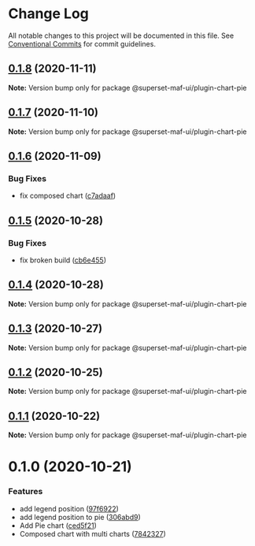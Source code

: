 # Change Log

All notable changes to this project will be documented in this file.
See [Conventional Commits](https://conventionalcommits.org) for commit guidelines.

## [0.1.8](https://gitlab.com/nielsen-media/maf/superset/superset-maf-ui/compare/@superset-maf-ui/plugin-chart-pie@0.1.7...@superset-maf-ui/plugin-chart-pie@0.1.8) (2020-11-11)

**Note:** Version bump only for package @superset-maf-ui/plugin-chart-pie





## [0.1.7](https://gitlab.com/nielsen-media/maf/superset/superset-maf-ui/compare/@superset-maf-ui/plugin-chart-pie@0.1.6...@superset-maf-ui/plugin-chart-pie@0.1.7) (2020-11-10)

**Note:** Version bump only for package @superset-maf-ui/plugin-chart-pie





## [0.1.6](https://gitlab.com/nielsen-media/maf/superset/superset-maf-ui/compare/@superset-maf-ui/plugin-chart-pie@0.1.5...@superset-maf-ui/plugin-chart-pie@0.1.6) (2020-11-09)


### Bug Fixes

* fix composed chart ([c7adaaf](https://gitlab.com/nielsen-media/maf/superset/superset-maf-ui/commit/c7adaafada43133b01fdc0bcf861c29a6b5562bf))





## [0.1.5](https://gitlab.com/nielsen-media/maf/superset/superset-maf-ui/compare/@superset-maf-ui/plugin-chart-pie@0.1.4...@superset-maf-ui/plugin-chart-pie@0.1.5) (2020-10-28)


### Bug Fixes

* fix broken build ([cb6e455](https://gitlab.com/nielsen-media/maf/superset/superset-maf-ui/commit/cb6e4558f133667d6ee184c9f2c4bb24aae22e0c))





## [0.1.4](https://gitlab.com/nielsen-media/maf/superset/superset-maf-ui/compare/@superset-maf-ui/plugin-chart-pie@0.1.3...@superset-maf-ui/plugin-chart-pie@0.1.4) (2020-10-28)

**Note:** Version bump only for package @superset-maf-ui/plugin-chart-pie





## [0.1.3](https://gitlab.com/nielsen-media/maf/superset/superset-maf-ui/compare/@superset-maf-ui/plugin-chart-pie@0.1.2...@superset-maf-ui/plugin-chart-pie@0.1.3) (2020-10-27)

**Note:** Version bump only for package @superset-maf-ui/plugin-chart-pie





## [0.1.2](https://gitlab.com/nielsen-media/maf/superset/superset-maf-ui/compare/@superset-maf-ui/plugin-chart-pie@0.1.1...@superset-maf-ui/plugin-chart-pie@0.1.2) (2020-10-25)

**Note:** Version bump only for package @superset-maf-ui/plugin-chart-pie





## [0.1.1](https://gitlab.com/nielsen-media/maf/superset/superset-maf-ui/compare/@superset-maf-ui/plugin-chart-pie@0.1.0...@superset-maf-ui/plugin-chart-pie@0.1.1) (2020-10-22)

**Note:** Version bump only for package @superset-maf-ui/plugin-chart-pie





# 0.1.0 (2020-10-21)


### Features

* add legend position ([97f6922](https://github.com/apache-superset/superset-ui/commit/97f692268c91754ca3f49d1d25c5b3ae298f7670))
* add legend position to pie ([306abd9](https://github.com/apache-superset/superset-ui/commit/306abd91596c3eb6eb4e692d7d0a99b93f6e6548))
* Add Pie chart ([ced5f21](https://github.com/apache-superset/superset-ui/commit/ced5f2185ddfec2003d0b88b42c075beea0f0cb2))
* Composed chart with multi charts ([7842327](https://github.com/apache-superset/superset-ui/commit/784232758f4109e484f3052b45445f16c470d53a))
